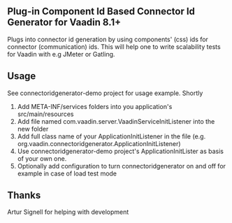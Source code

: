 ## Plug-in Component Id Based Connector Id Generator for Vaadin 8.1+

Plugs into connector id generation by using components' (css) ids for connector (communication) ids. This will help one to write scalability tests for Vaadin with e.g JMeter or Gatling.

## Usage

See connectoridgenerator-demo project for usage example. Shortly
 
 1. Add META-INF/services folders into you application's src/main/resources
 2. Add file named com.vaadin.server.VaadinServiceInitListener into the new folder
 3. Add full class name of your ApplicationInitListener in the file (e.g. org.vaadin.connectoridgenerator.ApplicationInitListener)
 4. Use connectoridgenerator-demo project's ApplicationInitLister as basis of your own one.
 5. Optionally add configuration to turn connectoridgenerator on and off for example in case of load test mode

## Thanks

Artur Signell for helping with development